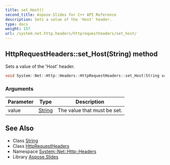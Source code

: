 ```yaml
---
title: set_Host()
second_title: Aspose.Slides for C++ API Reference
description: Sets a value of the 'Host' header.
type: docs
weight: 157
url: /system.net.http.headers/httprequestheaders/set_host/
---
```

## HttpRequestHeaders::set_Host(String) method


Sets a value of the 'Host' header.

```cpp
void System::Net::Http::Headers::HttpRequestHeaders::set_Host(String value)
```


### Arguments

| Parameter | Type | Description |
| --- | --- | --- |
| value | [String](../../../system/string/) | The value that must be set. |

## See Also

* Class [String](../../../system/string/)
* Class [HttpRequestHeaders](../)
* Namespace [System::Net::Http::Headers](../../)
* Library [Aspose.Slides](../../../)